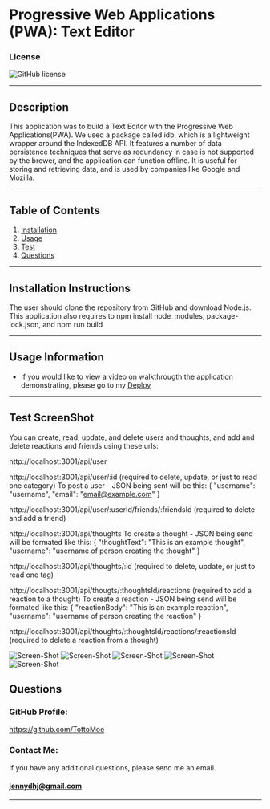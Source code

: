 # Progressive Web Applications (PWA): Text Editor

### License

![GitHub license](https://img.shields.io/badge/license-MIT-green.svg)

---

## Description

This application was to build a Text Editor with the Progressive Web Applications(PWA). We used a package called idb, which is a lightweight wrapper around the IndexedDB API. It features a number of data persistence techniques that serve as redundancy in case is not supported by the brower, and the application can function offline. It is useful for storing and retrieving data, and is used by companies like Google and Mozilla. 

---

## Table of Contents

1. [Installation](#installation)
2. [Usage](#usage)
3. [Test](#test)
4. [Questions](#questions)

---

<a name="installation"></a>

## Installation Instructions

The user should clone the repository from GitHub and download Node.js. This application also requires to npm install node_modules, package-lock.json, and npm run build

---

<a name="usage"></a>

## Usage Information

- If you would like to view a video on walkthrougth the application demonstrating, please go to my [Deploy](https://radiant-forest-41027.herokuapp.com/)

---

<a name="test"></a>

## Test ScreenShot
 You can create, read, update, and delete users and thoughts, and add and delete reactions and friends using these urls:

http://localhost:3001/api/user

http://localhost:3001/api/user/:id (required to delete, update, or just to read one category)
To post a user - JSON being sent will be this: { "username": "username", "email": "email@example.com" }

http://localhost:3001/api/user/:userId/friends/:friendsId (required to delete and add a friend)

http://localhost:3001/api/thoughts
To create a thought - JSON being send will be formated like this: { "thoughtText": "This is an example thought", "username": "username of person creating the thought" }

http://localhost:3001/api/thoughts/:id (required to delete, update, or just to read one tag)

http://localhost:3001/api/thougts/:thoughtsId/reactions (required to add a reaction to a thought)
To create a reaction - JSON being send will be formated like this: { "reactionBody": "This is an example reaction", "username": "username of person creating the reaction" }

http://localhost:3001/api/thoughts/:thoughtsId/reactions/:reactionsId (required to delete a reaction from a thought)

![Screen-Shot](./Assets/getAllUsers.png)
![Screen-Shot](./Assets/getAllThought.png)
![Screen-Shot](./Assets/getThoughtbyId.png)
![Screen-Shot](./Assets/AddReaction.png)
![Screen-Shot](./Assets/deleteReaction.png)

<a name="questions"></a>

## Questions

### GitHub Profile:

https://github.com/TottoMoe

### Contact Me:

If you have any additional questions, please send me an email.

#### jennydhj@gmail.com

---
